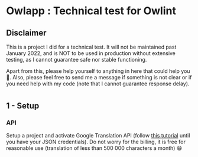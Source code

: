# Owlapp : Technical test for Owlint

## Disclaimer
This is a project I did for a technical test. It will not be maintained past January 2022, and is NOT to be used in production without extensive testing, as I cannot guarantee safe nor stable functioning. 

Apart from this, please help yourself to anything in here that could help you 🙂.   Also, please feel free to send me a message if something is not clear or if you need help with my code (note that I cannot guarantee response delay).

# 

## 1 - Setup 
### API 

Setup a project and activate Google Translation API (follow [this tutorial](https://cloud.google.com/translate/docs/setup) until you have your JSON credentials).
Do not worry for the billing, it is free for reasonable use (translation of less than 500 000 characters a month) 😄
